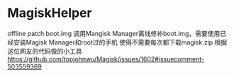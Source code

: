 # MagiskHelper
offline patch boot.img
调用Mangisk Manager离线修补boot.img，需要使用已经安装Magisk Manager和root过的手机
使得不需要每次都下载magisk.zip
根据这位网友的代码做的小工具
https://github.com/topjohnwu/Magisk/issues/1602#issuecomment-503559369
